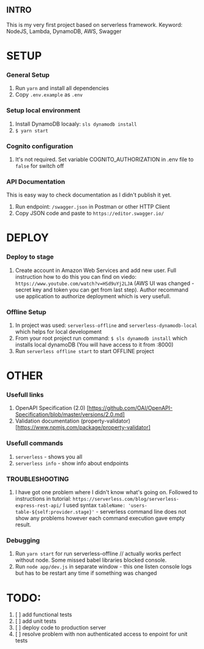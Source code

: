 ## INTRO

This is my very first project based on serverless framework.
Keyword: NodeJS, Lambda, DynamoDB, AWS, Swagger



# SETUP

### General Setup

1. Run `yarn` and install all dependencies
2. Copy `.env.example` as `.env`

### Setup local environment

1. Install DynamoDB locaaly: `sls dynamodb install`
2. `$ yarn start`

### Cognito configuration

1. It's not required. Set variable COGNITO_AUTHORIZATION in .env file to `false` for switch off

### API Documentation

This is easy way to check documentation as I didn't publish it yet.

1. Run endpoint: `/swagger.json` in Postman or other HTTP Client
2. Copy JSON code and paste to `https://editor.swagger.io/`


# DEPLOY

### Deploy to stage

1. Create account in Amazon Web Services and add new user. Full instruction how to do this you can find on viedo:
```https://www.youtube.com/watch?v=HSd9uYj2LJA``` (AWS UI was changed - secret key and token you can get from last step).
Author recommand use application to authorize deployment which is very usefull.

### Offline Setup

1. In project was used: `serverless-offline` and `serverless-dynamodb-local` which helps for local development
2. From your root project run command: `$ sls dynamodb install` which installs local dynamoDB (You will have access to it from :8000)
3. Run `serverless offline start` to start OFFLINE project

# OTHER

### Usefull links

1. OpenAPI Specification (2.0) [https://github.com/OAI/OpenAPI-Specification/blob/master/versions/2.0.md]
2. Validation documentation (property-validator) [https://www.npmjs.com/package/property-validator]

### Usefull commands

1. `serverless` - shows you all
2. `serverless info` - show info about endpoints

### TROUBLESHOOTING

1. I have got one problem where I didn't know what's going on. Followed to instructions in tutorial: `https://serverless.com/blog/serverless-express-rest-api/`
I used syntax `tableName: 'users-table-${self:provider.stage}'` - serverless command line does not show any problems however each command execution gave empty result.

### Debugging

1. Run `yarn start` for run serverless-offline // actually works perfect without node. Some missed babel libraries blocked console.
2. Run `node app/dev.js` in separate window  - this one listen console logs but has to be restart any time if something was changed


# TODO:

1. [ ] add functional tests
2. [ ] add unit tests
3. [ ] deploy code to production server
4. [ ] resolve problem with non authenticated access to enpoint for unit tests



